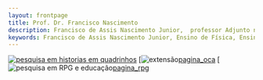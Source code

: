 ```yaml
---
layout: frontpage
title: Prof. Dr. Francisco Nascimento
description: Francisco de Assis Nascimento Junior,  professor Adjunto no Campus Sosígenes Costa da Universidade Federal do Sul da Bahia em Porto Seguro (BA), atuo na formação de professores; pesquisa as relações de identidade de gênero/étnico-raciais com a Ciência através de Histórias em Quadrinhos de Super-Heróis.
keywords: Francisco de Assis Nascimento Junior, Ensino de Física, Ensino de Ciências, histórias em quadrinhos, super-heróis, relações étnico-raciais,  comunidade de aprendizagem
---
```



[![pesquisa em historias em quadrinhos][quadrinhos]][pagina_hq]
[![extensão][oca][pagina_oca]
[![pesquisa em RPG e educação][rpg][pagina_rpg]




[quadrinhos]: http://itxesco.github.io/assets/index_pics/hq.jpg
[pagina_hq]: https://itxesco.github.io/pages/hq.html "Histórias em Quadrinhos de super-heróis e ensino de física e ensino de Ciências"
[oca]: https://itxesco.github.io/assets/index_pics/oca_ufsb.jpg
[pagina_oca]: https://itxesco.github.io/pages/oca.html
[rpg]: https://itxesco.github.io/assets/index_pics/dragon_feynman.jpg
[pagina_rpg]: https://itxesco.github.io/pages/rpg.html

<!-- Meu comentário em HTML
<div class="navbar">
  <div class="navbar-inner">
      <ul class="nav">

                <li><a href="http://itxesco.github.io/pages/favoritos.html">favoritos</a></li>

      </ul>
  </div>
</div>
-->
